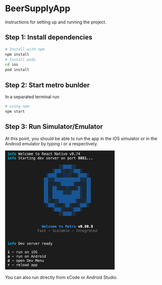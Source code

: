 # BeerSupplyApp

Instructions for setting up and running the project.

## Step 1: Install dependencies
```bash
# Install with npm
npm install
# Install pods
cd ios
pod install
```

## Step 2: Start metro bunlder
In a separated terminal run
```bash
# using npm
npm start
```

## Step 3: Run Simulator/Emulator
At this point, you should be able to run the app in the iOS simulator or in the Android emulator by typing i or a respectively.

![alt text](image.png)

You can also run directly from xCode or Android Studio.